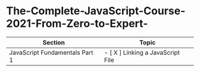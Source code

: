 # The-Complete-JavaScript-Course-2021-From-Zero-to-Expert-


Section | Topic
--------- | ------
JavaScript Fundamentals Part 1     | - [ X ] Linking a JavaScript File  
                                     
                                                                  
                                     
                                     
